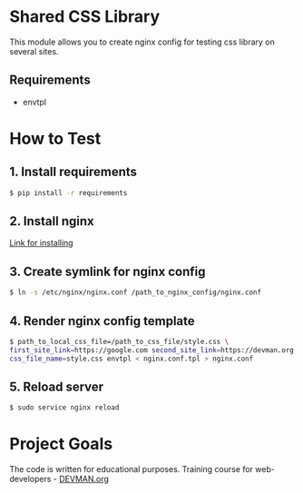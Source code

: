 # Shared CSS Library

This module allows you to create nginx config for testing css library on several sites.

## Requirements
- envtpl

# How to Test

## 1. Install requirements
```sh
$ pip install -r requirements
```

## 2. Install nginx
[Link for installing](http://nginx.org/en/docs/install.html)

## 3. Create symlink for nginx config
```sh
$ ln -s /etc/nginx/nginx.conf /path_to_nginx_config/nginx.conf
```

## 4. Render nginx config template
```sh
$ path_to_local_css_file=/path_to_css_file/style.css \ 
first_site_link=https://google.com second_site_link=https://devman.org \
css_file_name=style.css envtpl < nginx.conf.tpl > nginx.conf

```

## 5. Reload server
```sh
$ sudo service nginx reload
```

# Project Goals

The code is written for educational purposes. Training course for web-developers - [DEVMAN.org](https://devman.org)
